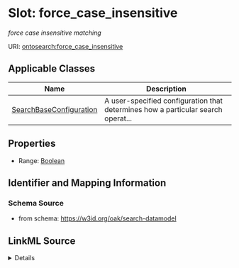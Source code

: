 # Slot: force_case_insensitive
_force case insensitive matching_


URI: [ontosearch:force_case_insensitive](https://w3id.org/oak/search-datamodel/force_case_insensitive)



<!-- no inheritance hierarchy -->




## Applicable Classes

| Name | Description |
| --- | --- |
[SearchBaseConfiguration](SearchBaseConfiguration.md) | A user-specified configuration that determines how a particular search operat...






## Properties

* Range: [Boolean](Boolean.md)







## Identifier and Mapping Information







### Schema Source


* from schema: https://w3id.org/oak/search-datamodel




## LinkML Source

<details>
```yaml
name: force_case_insensitive
description: force case insensitive matching
from_schema: https://w3id.org/oak/search-datamodel
rank: 1000
alias: force_case_insensitive
owner: SearchBaseConfiguration
domain_of:
- SearchBaseConfiguration
range: boolean

```
</details>